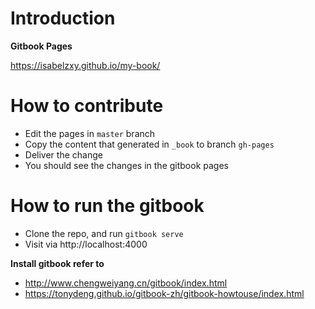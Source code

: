 # Introduction

**Gitbook Pages**

https://isabelzxy.github.io/my-book/


# How to contribute

* Edit the pages in `master` branch
* Copy the content that generated in `_book` to branch `gh-pages`
* Deliver the change 
* You should see the changes in the gitbook pages

# How to run the gitbook

* Clone the repo, and run `gitbook serve`
* Visit via http://localhost:4000


**Install gitbook refer to** 
- http://www.chengweiyang.cn/gitbook/index.html
- https://tonydeng.github.io/gitbook-zh/gitbook-howtouse/index.html




